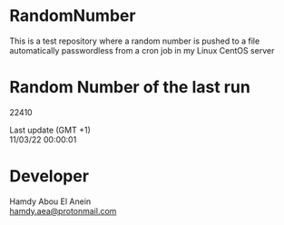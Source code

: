 # RandomNumber    
This is a test repository where a random number is pushed to a file automatically passwordless from a cron job in my Linux CentOS server    
# Random Number of the last run   
22410
      
Last update (GMT +1)    
11/03/22 00:00:01
# Developer    
Hamdy Abou El Anein   
hamdy.aea@protonmail.com
